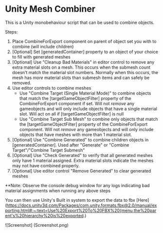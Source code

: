 # Unity Mesh Combiner

This is a Unity monobehaviour script that can be used to combine objects.

Steps:
1. Place CombineForExport component on parent of object set you with to combine (will include children)
2. [Optional] Set [generatedContainer] property to an object of your choice to fill with generated meshes
3. [Optional] Use "Cleanup Bad Materials" in editor control to remove any extra material slots on a mesh. This occurs when the submesh count doesn't match the material slot numbers. Normally when this occurs, the mesh has *more* material slots than submesh items and can safely be removed.
4. Use editor controls to combine meshes	
	- Use "Combine Target (Single Material Mode)" to combine objects that match the [targetGameObjectFilter] property of the CombineForExport component if set. Will not *remove* any gameobjects and will only include objects that have a single material slot. Will act on all if [targetGameObjectFilter] is null
	- Use "Combine Target Sub Mesh" to combine only objects that match the [targetGameObjectFilter] property of the CombineForExport component. Will not *remove* any gameobjects and will only include objects that have meshes with more than 1 material slot.
3. [Optional] Use "Combine Generated" to combine children objects in [generatedContainer]. Used after "Generate" or "Combine Target"/"Combine Target Submesh"
4. [Optional] Use "Check Generated" to verify that all generated meshes only have 1 material assigned. Extra material slots indicate the meshes may not have combined properly.
3. [Optional] Use editor control "Remove Generated" to clear generated meshes

**Note: Observe the console debug window for any logs indicating bad material assignments when running any above steps

You can then use Unity's Built in system to export the data to fbx [Here](https://docs.unity3d.com/Packages/com.unity.formats.fbx@2.0/manual/exporting.html#:~:text=Use%20Export%20To%20FBX%20(menu,the%20parent's%20hierarchy%20is%20exported.)

![Screenshot] (Screenshot.png)